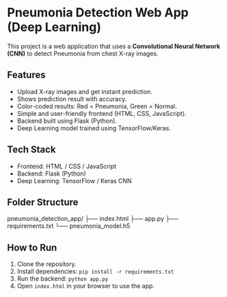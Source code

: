 # Pneumonia Detection Web App (Deep Learning)

This project is a web application that uses a **Convolutional Neural Network (CNN)** to detect Pneumonia from chest X-ray images.

## Features
- Upload X-ray images and get instant prediction.
- Shows prediction result with accuracy.
- Color-coded results: Red = Pneumonia, Green = Normal.
- Simple and user-friendly frontend (HTML, CSS, JavaScript).
- Backend built using Flask (Python).
- Deep Learning model trained using TensorFlow/Keras.

## Tech Stack
- Frontend: HTML / CSS / JavaScript
- Backend: Flask (Python)
- Deep Learning: TensorFlow / Keras CNN

## Folder Structure
pneumonia_detection_app/
├── index.html
├── app.py
├── requirements.txt
└── pneumonia_model.h5

## How to Run
1. Clone the repository.
2. Install dependencies: `pip install -r requirements.txt`
3. Run the backend: `python app.py`
4. Open `index.html` in your browser to use the app.

